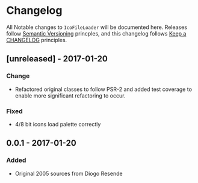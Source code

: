 # Changelog

All Notable changes to `IcoFileLoader` will be documented here. 
Releases follow [Semantic Versioning](http://semver.org/) princples,
and this changelog follows [Keep a CHANGELOG](http://keepachangelog.com/) 
principles.

## [unreleased] - 2017-01-20

### Change
- Refactored original classes to follow PSR-2 and added test coverage to enable more significant refactoring to occur.

### Fixed
- 4/8 bit icons load palette correctly

## 0.0.1 - 2017-01-20

### Added
- Original 2005 sources from Diogo Resende